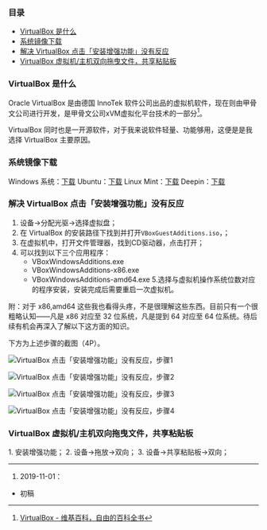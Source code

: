 ### 目录
- [VirtualBox 是什么](#1)
- [系统镜像下载](#2)
- [解决 VirtualBox 点击「安装增强功能」没有反应](#3)
- [VirtualBox 虚拟机/主机双向拖曳文件，共享粘贴板](#4)
<h3 id="1">VirtualBox 是什么</h3>

Oracle VirtualBox 是由德国 InnoTek 软件公司出品的虚拟机软件，现在则由甲骨文公司进行开发，是甲骨文公司xVM虚拟化平台技术的一部分[^1]。

VirtualBox 同时也是一开源软件，对于我来说软件轻量、功能够用，这便是是我选择  VirtualBox 主要原因。

<h3 id="2">系统镜像下载</h3>

Windows 系统：[下载](http://msdn.itellyou.cn/)
Ubuntu：[下载](https://ubuntu.com/download/desktop)
Linux Mint：[下载](https://linuxmint.com/download.php)
Deepin：[下载](https://www.deepin.org/download/)

<h3 id="3">解决 VirtualBox 点击「安装增强功能」没有反应</h3>

1. 设备→分配光驱→选择虚拟盘；
2. 在 VirtualBox 的安装路径下找到并打开`VBoxGuestAdditions.iso`，；
3. 在虚拟机中，打开文件管理器，找到CD驱动器，点击打开；
4. 可以找到以下三个应用程序：
	- VBoxWindowsAdditions.exe
	- VBoxWindowsAdditions-x86.exe
	- VBoxWindowsAdditions-amd64.exe
5.选择与虚拟机操作系统位数对应的程序安装，安装完成后需要重启一次虚拟机。

附：对于 x86,amd64 这些我也看得头疼，不是很理解这些东西。目前只有一个很粗略认知——凡是 x86 对应至 32 位系统，凡是提到 64 对应至 64 位系统。待后续有机会再深入了解以下这方面的知识。

下方为上述步骤的截图（4P）。

![VirtualBox 点击「安装增强功能」没有反应，步骤1](https://cdn.jsdelivr.net/gh/joeyliu6/Blogger@master/static_files/iljw/img/large/20191101213059.png)

![VirtualBox 点击「安装增强功能」没有反应，步骤2](https://cdn.jsdelivr.net/gh/joeyliu6/Blogger@master/static_files/iljw/img/large/20191101213505.png)

![VirtualBox 点击「安装增强功能」没有反应，步骤3](https://cdn.jsdelivr.net/gh/joeyliu6/Blogger@master/static_files/iljw/img/large/20191101213645.png)

![VirtualBox 点击「安装增强功能」没有反应，步骤4](https://cdn.jsdelivr.net/gh/joeyliu6/Blogger@master/static_files/iljw/img/large/20191101213850.png)

<h3 id="4">VirtualBox 虚拟机/主机双向拖曳文件，共享粘贴板</h3>
1. 安装增强功能；
2. 设备→拖放→双向；
3. 设备→共享粘贴板→双向；

----
1. 2019-11-01：
- 初稿
[^1]:[VirtualBox - 维基百科，自由的百科全书](https://zh.wikipedia.org/wiki/VirtualBox#cite_note-1)


<!--stackedit_data:
eyJwcm9wZXJ0aWVzIjoiZXh0ZW5zaW9uczpcbiAgcHJlc2V0Oi
AnJ1xudGFnczogVmlydHVhbEJveFxuIiwiaGlzdG9yeSI6Wy0x
NDIwODMxMjgwXX0=
-->